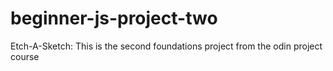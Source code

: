 # beginner-js-project-two
Etch-A-Sketch: This is the second foundations project from the odin project course
